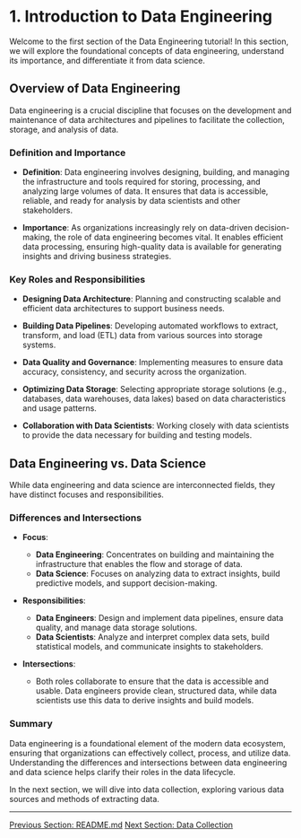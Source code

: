 # 1. Introduction to Data Engineering

Welcome to the first section of the Data Engineering tutorial! In this section, we will explore the foundational concepts of data engineering, understand its importance, and differentiate it from data science.

## Overview of Data Engineering

Data engineering is a crucial discipline that focuses on the development and maintenance of data architectures and pipelines to facilitate the collection, storage, and analysis of data.

### Definition and Importance

- **Definition**: Data engineering involves designing, building, and managing the infrastructure and tools required for storing, processing, and analyzing large volumes of data. It ensures that data is accessible, reliable, and ready for analysis by data scientists and other stakeholders.

- **Importance**: As organizations increasingly rely on data-driven decision-making, the role of data engineering becomes vital. It enables efficient data processing, ensuring high-quality data is available for generating insights and driving business strategies.

### Key Roles and Responsibilities

- **Designing Data Architecture**: Planning and constructing scalable and efficient data architectures to support business needs.

- **Building Data Pipelines**: Developing automated workflows to extract, transform, and load (ETL) data from various sources into storage systems.

- **Data Quality and Governance**: Implementing measures to ensure data accuracy, consistency, and security across the organization.

- **Optimizing Data Storage**: Selecting appropriate storage solutions (e.g., databases, data warehouses, data lakes) based on data characteristics and usage patterns.

- **Collaboration with Data Scientists**: Working closely with data scientists to provide the data necessary for building and testing models.

## Data Engineering vs. Data Science

While data engineering and data science are interconnected fields, they have distinct focuses and responsibilities.

### Differences and Intersections

- **Focus**:
  - **Data Engineering**: Concentrates on building and maintaining the infrastructure that enables the flow and storage of data.
  - **Data Science**: Focuses on analyzing data to extract insights, build predictive models, and support decision-making.

- **Responsibilities**:
  - **Data Engineers**: Design and implement data pipelines, ensure data quality, and manage data storage solutions.
  - **Data Scientists**: Analyze and interpret complex data sets, build statistical models, and communicate insights to stakeholders.

- **Intersections**: 
  - Both roles collaborate to ensure that the data is accessible and usable. Data engineers provide clean, structured data, while data scientists use this data to derive insights and build models.

### Summary

Data engineering is a foundational element of the modern data ecosystem, ensuring that organizations can effectively collect, process, and utilize data. Understanding the differences and intersections between data engineering and data science helps clarify their roles in the data lifecycle.

In the next section, we will dive into data collection, exploring various data sources and methods of extracting data.

---

[Previous Section: README.md](README.md) [Next Section: Data Collection](2.%20Data%20Collection.md)

